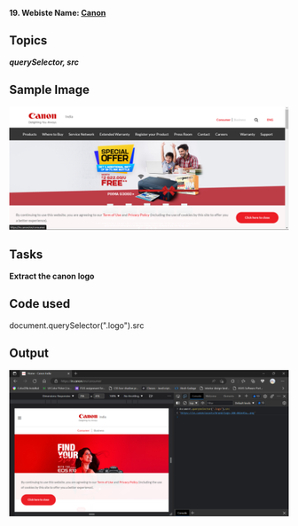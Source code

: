 **19. Webiste Name: [Canon](https://in.canon/)**

## Topics

***querySelector, src***

## Sample Image

![Canon](./assset/Screenshot%202023-03-02%20102817.png)

## Tasks

**Extract the canon logo**

## Code used

   document.querySelector(".logo").src

## Output

![Canon](./assset/Screenshot%202023-03-02%20102608.png)